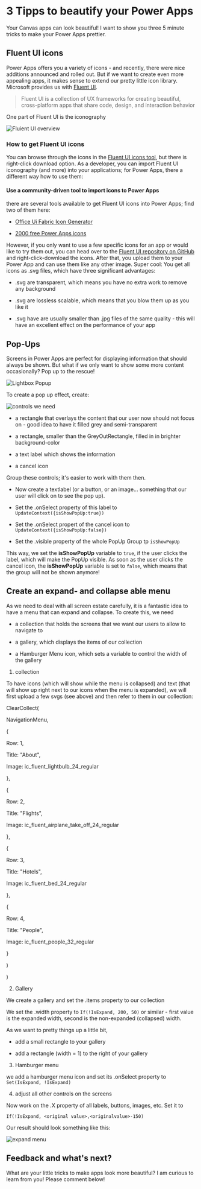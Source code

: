   

# 3 Tipps to beautify your Power Apps

Your Canvas apps can look beautiful! I want to show you three 5 minute tricks to make your Power Apps prettier. 

## Fluent UI icons

Power Apps offers you a variety of icons - and recently, there were nice additions announced and rolled out. But if we want to create even more appealing apps, it makes sense to extend our pretty little icon library. Microsoft provides us with [Fluent UI](https://developer.microsoft.com/en-us/fluentui#/).

> Fluent UI is a collection of UX frameworks for creating beautiful, cross-platform apps that share code, design, and interaction behavior

One part of Fluent UI is the iconography

![Fluient UI overview](https://github.com/LuiseFreese/blog/blob/main/media/beautify/fluentUI.gif)

### How to get Fluent UI icons

You can browse through the icons in the [Fluent UI icons tool](https://uifabricicons.azurewebsites.net/), but there is right-click download option. As a developer, you can import Fluent UI iconography (and more) into your applications; for Power Apps, there a different way how to use them:

#### Use a community-driven tool to import icons to Power Apps 

there are several tools available to get Fluent UI icons into Power Apps; find two of them here: 

* [Office Ui Fabric Icon Generator](https://github.com/e-gallis/PowerApps/tree/master/Components/OfficeUIFabricIconGenerator)

* [2000 free Power Apps icons](https://matthewdevaney.com/2000-free-power-apps-icons/)

However, if you only want to use a few specific icons for an app or would like to try them out, you can head over to the [Fluent UI repository on GitHub](https://github.com/microsoft/fluentui-system-icons/blob/master/icons.md) and right-click-download the icons. After that, you upload them to your Power App and can use them like any other image. Super cool: You get all icons as .svg files, which have three significant advantages: 

* .svg are transparent, which means you have no extra work to remove any background

* .svg are lossless scalable, which means that you blow them up as you like it 

* .svg have are usually smaller than .jpg files of the same quality - this will have an excellent effect on the performance of your app

## Pop-Ups

Screens in Power Apps are perfect for displaying information that should always be shown. But what if we only want to show some more content occasionally? Pop up to the rescue! 

![Lightbox Popup](https://github.com/LuiseFreese/blog/blob/main/media/beautify/showpopup.gif)

To create a pop up effect, create: 

![controls we need](https://github.com/LuiseFreese/blog/blob/main/media/beautify/controls.png)

* a rectangle that overlays the content that our user now should not focus on - good idea to have it filled grey and semi-transparent

* a rectangle, smaller than the GreyOutRectangle, filled in in brighter background-color

* a text label which shows the information

* a cancel icon

Group these controls; it's easier to work with them then. 

* Now create a textlabel (or a button, or an image... something that our user will click on to see the pop up).

* Set the .onSelect property of this label to `UpdateContext({isShowPopUp:true})`

* Set the .onSelect propert of the cancel icon to `UpdateContext({isShowPopUp:false})`

* Set the .visible property of the whole PopUp Group tp `isShowPopUp`

This way, we set the **isShowPopUp** variable to `true`, if the user clicks the label, which will make the PopUp visible. As soon as the user clicks the cancel icon, the **isShowPopUp** variable is set to `false`, which means that the group will not be shown anymore! 

## Create an expand- and collapse able menu

As we need to deal with all screen estate carefully, it is a fantastic idea to have a menu that can expand and collapse. To create this, we need 

* a collection that holds the screens that we want our users to allow to navigate to

* a gallery, which displays the items of our collection

* a Hamburger Menu icon, which sets a variable to control the width of the gallery

1. collection

To have icons (which will show while the menu is collapsed) and text (that will show up right next to our icons when the menu is expanded), we will first upload a few svgs (see above) and then refer to them in our collection: 

ClearCollect(

NavigationMenu,

{

Row: 1,

Title: "About",

Image: ic_fluent_lightbulb_24_regular

},

{

Row: 2,

Title: "Flights",

Image: ic_fluent_airplane_take_off_24_regular

},

{

Row: 3,

Title: "Hotels",

Image: ic_fluent_bed_24_regular

},

{

Row: 4,

Title: "People",

Image: ic_fluent_people_32_regular

}

)

)

2. Gallery

We create a gallery and set the .items property to our collection

We set the .width property to `If(!IsExpand, 200, 50)` or similar - first value is the expanded width, second is the non-expanded (collapsed) width. 

As we want to pretty things up a little bit, 

* add a small rectangle to your gallery

* add a rectangle (width = 1) to the right of your gallery 

3. Hamburger menu

we add a hamburger menu icon and set its .onSelect property to `Set(IsExpand, !IsExpand)`

4. adjust all other controls on the screens

Now work on the .X property of all labels, buttons, images, etc. Set it to 

`If(!IsExpand, <original value>,<originalvalue>-150)`

Our result should look something like this: 

![expand menu](https://github.com/LuiseFreese/blog/blob/main/media/beautify/expand.gif)

## Feedback and what's next? 

What are your little tricks to make apps look more beautiful? I am curious to learn from you! Please comment below! 
